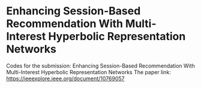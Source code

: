# Enhancing Session-Based Recommendation With Multi-Interest Hyperbolic Representation Networks

Codes for the submission: Enhancing Session-Based Recommendation With Multi-Interest Hyperbolic Representation Networks
The paper link: https://ieeexplore.ieee.org/document/10769057

